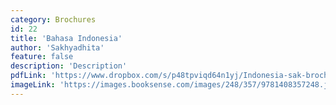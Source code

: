```yaml
---
category: Brochures
id: 22
title: 'Bahasa Indonesia'
author: 'Sakhyadhita'
feature: false
description: 'Description'
pdfLink: 'https://www.dropbox.com/s/p48tpviqd64n1yj/Indonesia-sak-brochure2010-sm.pdf?dl=0'
imageLink: 'https://images.booksense.com/images/248/357/9781408357248.jpg'
---
```

